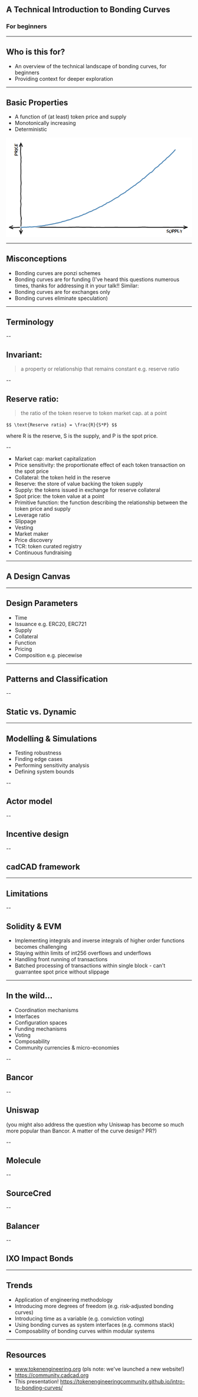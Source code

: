 ## A Technical Introduction to Bonding Curves
### For beginners

---
## Who is this for?
* An overview of the technical landscape of bonding curves, for beginners
* Providing context for deeper exploration

---
## Basic Properties
* A function of (at least) token price and supply
* Monotonically increasing
* Deterministic

![monotonic-function](./assets/basic-chart.png)

---
## Misconceptions
* Bonding curves are ponzi schemes
* Bonding curves are for funding 
(I've heard this questions numerous times, thanks for addressing it in your talk!!
Similar:
* Bonding curves are for exchanges only
* Bonding curves eliminate speculation)

---
## Terminology

--
## Invariant:
> a property or relationship that remains constant e.g. reserve ratio

--
## Reserve ratio:
> the ratio of the token reserve to token market cap. at a point

``$$
\text{Reserve ratio} = \frac{R}{S*P}
$$``

where R is the reserve, S is the supply, and P is the spot price.

--
* Market cap: market capitalization
* Price sensitivity: the proportionate effect of each token transaction on the spot price
* Collateral: the token held in the reserve
* Reserve: the store of value backing the token supply
* Supply: the tokens issued in exchange for reserve collateral
* Spot price: the token value at a point
* Primitive function: the function describing the relationship between the token price and supply
* Leverage ratio
* Slippage
* Vesting
* Market maker
* Price discovery
* TCR: token curated registry
* Continuous fundraising

---
## A Design Canvas

---
## Design Parameters
* Time
* Issuance e.g. ERC20, ERC721
* Supply
* Collateral
* Function
* Pricing
* Composition e.g. piecewise

---
## Patterns and Classification

--
## Static vs. Dynamic

---
## Modelling & Simulations
* Testing robustness
* Finding edge cases
* Performing sensitivity analysis
* Defining system bounds

--
## Actor model

--
## Incentive design

--
## cadCAD framework

---
## Limitations

--
## Solidity & EVM
* Implementing integrals and inverse integrals of higher order functions becomes challenging
* Staying within limits of int256 overflows and underflows
* Handling front running of transactions
* Batched processing of transactions within single block - can't guarrantee spot price without slippage

---
## In the wild...
* Coordination mechanisms
* Interfaces
* Configuration spaces
* Funding mechanisms
* Voting
* Composability
* Community currencies & micro-economies

--
## Bancor

--
## Uniswap
(you might also address the question why Uniswap has become so much more popular than Bancor. A matter of the curve design? PR?)

--
## Molecule

--
## SourceCred

--
## Balancer

--
## IXO Impact Bonds

---
## Trends
* Application of engineering methodology
* Introducing more degrees of freedom (e.g. risk-adjusted bonding curves)
* Introducing time as a variable (e.g. conviction voting)
* Using bonding curves as system interfaces (e.g. commons stack)
* Composability of bonding curves within modular systems

---
## Resources
* www.tokenengineering.org (pls note: we've launched a new website!)
* https://community.cadcad.org
* This presentation! https://tokenengineeringcommunity.github.io/intro-to-bonding-curves/
